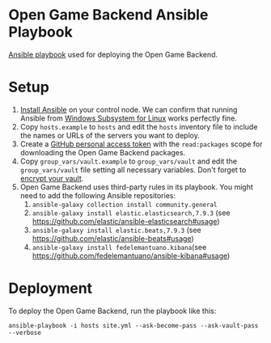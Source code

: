 # Open Game Backend Ansible Playbook
[Ansible playbook](https://docs.ansible.com/ansible/latest/user_guide/intro_getting_started.html) used for deploying the Open Game Backend.

# Setup

1. [Install Ansible](https://docs.ansible.com/ansible/latest/installation_guide/intro_installation.html#installing-ansible-on-debian) on your control node. We can confirm that running Ansible from [Windows Subsystem for Linux](https://www.microsoft.com/store/productId/9MSVKQC78PK6) works perfectly fine.
1. Copy ```hosts.example``` to ```hosts``` and edit the ```hosts``` inventory file to include the names or URLs of the servers you want to deploy.
1. Create a [GitHub personal access token](https://github.com/settings/tokens) with the ```read:packages``` scope for downloading the Open Game Backend packages.
1. Copy ```group_vars/vault.example``` to ```group_vars/vault``` and edit the ```group_vars/vault``` file setting all necessary variables. Don't forget to [encrypt your vault](https://docs.ansible.com/ansible/latest/user_guide/vault.html#encrypting-existing-files).
1. Open Game Backend uses third-party rules in its playbook. You might need to add the following Ansible repositories:
    1. ```ansible-galaxy collection install community.general```
    1. ```ansible-galaxy install elastic.elasticsearch,7.9.3``` (see https://github.com/elastic/ansible-elasticsearch#usage)
    1. ```ansible-galaxy install elastic.beats,7.9.3``` (see https://github.com/elastic/ansible-beats#usage)
    1. ```ansible-galaxy install fedelemantuano.kibana```(see https://github.com/fedelemantuano/ansible-kibana#usage)

# Deployment

To deploy the Open Game Backend, run the playbook like this:

```
ansible-playbook -i hosts site.yml --ask-become-pass --ask-vault-pass --verbose
```
